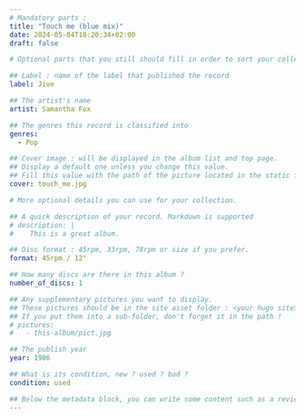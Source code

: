 ```yaml
---
# Mandatory parts :
title: "Touch me (blue mix)"
date: 2024-05-04T10:20:34+02:00
draft: false

# Optional parts that you still should fill in order to sort your collection

## Label : name of the label that published the record
label: Jive

## The artist's name
artist: Samantha Fox

## The genres this record is classified into
genres:
  - Pop

## Cover image : will be displayed in the album list and top page.
## Display a default one unless you change this value.
## Fill this value with the path of the picture located in the static folder
cover: touch_me.jpg

# More optional details you can use for your collection.

## A quick description of your record. Markdown is supported
# description: |
#    This is a great album.

## Disc format : 45rpm, 33rpm, 78rpm or size if you prefer.
format: 45rpm / 12"

## How many discs are there in this album ?
number_of_discs: 1

## Any supplementary pictures you want to display.
## These pictures should be in the site asset folder : <your hugo site>/static
## If you put them into a sub-folder, don't forget it in the path !
# pictures:
#   - this-album/pict.jpg

## The publish year
year: 1986

## What is its condition, new ? used ? bad ?
condition: used

## Below the metadata block, you can write some content such as a review or anything else you want. It'll be displayed in the album page.
---
```

